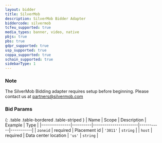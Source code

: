 ```yaml
---
layout: bidder
title: SilverMob
description: SilverMob Bidder Adapter
biddercode: silvermob
tcfeu_supported: true
media_types: banner, video, native
pbjs: true
pbs: true
gdpr_supported: true
usp_supported: true
coppa_supported: true
schain_supported: true
sidebarType: 1
---
```


### Note

The SilverMob Bidding adapter requires setup before beginning. Please contact us at <partners@silvermob.com>

### Bid Params

{: .table .table-bordered .table-striped }
| Name          | Scope    | Description           | Example   | Type      |
|---------------|----------|-----------------------|-----------|-----------|
| `zoneid`      | required | Placement id         | `'3011'`    | `string` |
| `host`      | required | Data center location         | `'us'`    | `string` |
